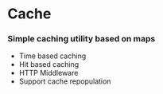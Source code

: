 # Cache
### Simple caching utility based on maps
<ul>
<li>
Time based caching
</li>
<li>
Hit based caching
</li>
<li>
HTTP Middleware
</li>
<li>
Support cache repopulation
</li>
</ul>  
